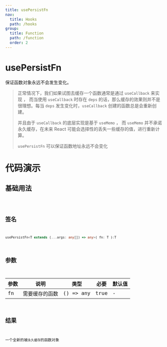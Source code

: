 ```yaml
---
title: usePersistFn
nav:
  title: Hooks
  path: /hooks
group:
  title: Function
  path: /function
  order: 2
---
```


# usePersistFn

保证函数对象永远不会发生变化。

> 正常情况下，我们如果试图去缓存一个函数通常是通过 `useCallback` 来实现 ， 而当使用 `useCallback` 时存在 `deps` 的话，那么缓存的效果则并不是很理想。每当 `deps` 发生变化时，`useCallback` 创建的函数总是会重新创建。
>
> 并且由于 `useCallback` 的底层实现是基于 `useMemo` ， 而 `useMemo` 并不承诺永久缓存，在未来 React 可能会选择性的丢失一些缓存的值，进行重新计算。
>
> `usePersistFn` 可以保证函数地址永远不会变化

# 代码演示

## 基础用法

<code src="./example/ExampleBasic.tsx" />

## 签名

```ts
usePersistFn<T extends (...args: any[]) => any>( fn: T ):T
```

## 参数

| 参数 | 说明           | 类型      | 必要 | 默认值 |
| ---- | -------------- | --------- | ---- | ------ |
| fn   | 需要缓存的函数 | () => any | true | -      |

## 结果

一个全新的被`永久缓存`的函数对象
